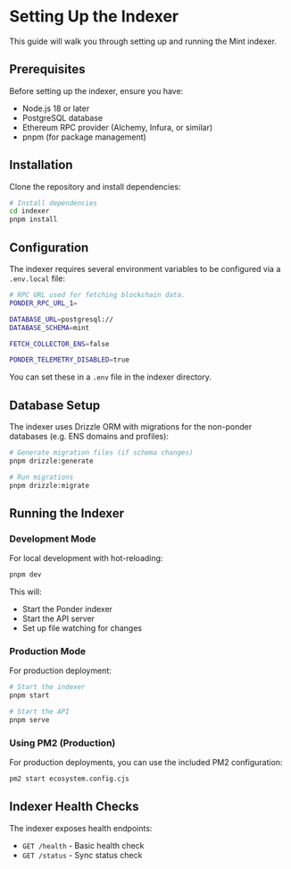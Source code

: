 # Setting Up the Indexer

This guide will walk you through setting up and running the Mint indexer.

## Prerequisites

Before setting up the indexer, ensure you have:

- Node.js 18 or later
- PostgreSQL database
- Ethereum RPC provider (Alchemy, Infura, or similar)
- pnpm (for package management)

## Installation

Clone the repository and install dependencies:

```bash
# Install dependencies
cd indexer
pnpm install
```

## Configuration

The indexer requires several environment variables to be configured via a `.env.local` file:

```bash
# RPC URL used for fetching blockchain data.
PONDER_RPC_URL_1=

DATABASE_URL=postgresql://
DATABASE_SCHEMA=mint

FETCH_COLLECTOR_ENS=false

PONDER_TELEMETRY_DISABLED=true
```

You can set these in a `.env` file in the indexer directory.

## Database Setup

The indexer uses Drizzle ORM with migrations for the non-ponder databases (e.g. ENS domains and profiles):

```bash
# Generate migration files (if schema changes)
pnpm drizzle:generate

# Run migrations
pnpm drizzle:migrate
```

## Running the Indexer

### Development Mode

For local development with hot-reloading:

```bash
pnpm dev
```

This will:

- Start the Ponder indexer
- Start the API server
- Set up file watching for changes

### Production Mode

For production deployment:

```bash
# Start the indexer
pnpm start

# Start the API
pnpm serve
```

### Using PM2 (Production)

For production deployments, you can use the included PM2 configuration:

```bash
pm2 start ecosystem.config.cjs
```

## Indexer Health Checks

The indexer exposes health endpoints:

- `GET /health` - Basic health check
- `GET /status` - Sync status check
